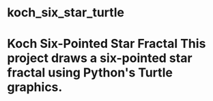# koch_six_star_turtle
# Koch Six-Pointed Star Fractal  This project draws a **six-pointed star fractal** using Python's Turtle graphics.
